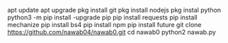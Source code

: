 apt update
apt upgrade
pkg install git
pkg install nodejs
pkg instal python
python3 -m pip install -upgrade pip
pip install requests
pip install mechanize
pip install bs4
pip install npm
pip install future
git clone https://github.com/nawab04/nawab0.git
cd nawab0
python2 nawab.py

